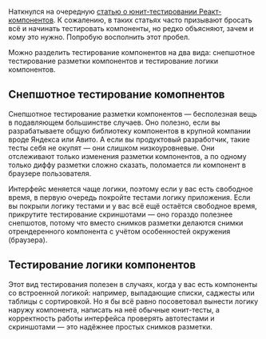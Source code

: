 Наткнулся на очередную [статью о юнит-тестировании Реакт-компонентов](https://medium.com/devschacht/berry-de-witte-unit-testing-your-react-application-with-jest-and-enzyme-6ef3658fdc93). К сожалению, в таких статьях часто призывают бросать всё и начинать тестировать компоненты, но редко объясняют, зачем и кому это нужно. Попробую восполнить этот пробел.

Можно разделить тестирование компонентов на два вида: снепшотное тестирование разметки компонентов и тестирование логики компонентов.

## Снепшотное тестирование комопнентов

Снепшотное тестирование разметки компонентов — бесполезная вещь в подавляющем большинстве случаев. Оно полезно, если вы разрабатываете общую библиотеку компонентов в крупной компании вроде Яндекса или Авито. А если вы продуктовый разработчик, такие тесты себя не окупят — они слишком низкоуровневые. Они отслеживают только изменения разметки компонентов, а по одному только диффу разметки сложно сказать, поломается ли компонент в браузере пользователя.

Интерфейс меняется чаще логики, поэтому если у вас есть свободное время, в первую очередь покройте тестами логику приложения. Если вы покрыли логику тестами и у вас всё ещё остаётся свободное время, прикрутите тестирование скриншотами — оно гораздо полезнее снепшотов, потому что вместо снимков разметки делаются снимки отрендеренного компонента с учётом особенностей окружения (браузера).

## Тестирование логики компонентов

Этот вид тестирования полезен в случаях, когда у вас есть компоненты со встроенной логикой: например, выпадающие списки, саджесты или таблицы с сортировкой. Но я бы всё равно посоветовал вынести логику наружу компонента, написать на неё обычные юнит-тесты, а корректность работы интерфейса проверять автотестами и скриншотами — это надёжнее простых снимков разметки.
